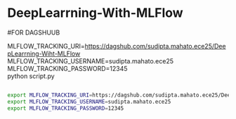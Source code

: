 # DeepLearrning-With-MLFlow



#FOR DAGSHUUB

MLFLOW_TRACKING_URI=https://dagshub.com/sudipta.mahato.ece25/DeepLearrning-Wiht-MLFlow \
MLFLOW_TRACKING_USERNAME=sudipta.mahato.ece25 \
MLFLOW_TRACKING_PASSWORD=12345 \
python script.py

```bash

export MLFLOW_TRACKING_URI=https://dagshub.com/sudipta.mahato.ece25/DeepLearrning-Wiht-MLFlow 
export MLFLOW_TRACKING_USERNAME=sudipta.mahato.ece25 
export MLFLOW_TRACKING_PASSWORD=12345 

```
